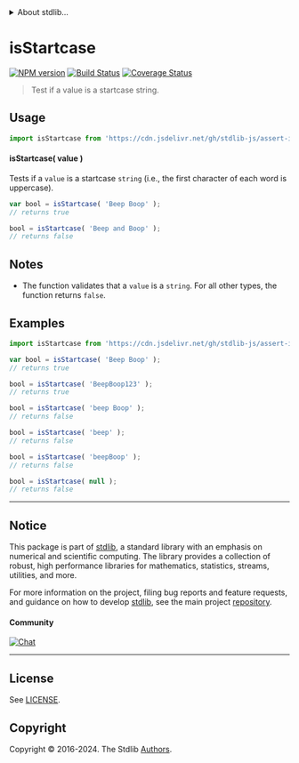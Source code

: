 <!--

@license Apache-2.0

Copyright (c) 2022 The Stdlib Authors.

Licensed under the Apache License, Version 2.0 (the "License");
you may not use this file except in compliance with the License.
You may obtain a copy of the License at

   http://www.apache.org/licenses/LICENSE-2.0

Unless required by applicable law or agreed to in writing, software
distributed under the License is distributed on an "AS IS" BASIS,
WITHOUT WARRANTIES OR CONDITIONS OF ANY KIND, either express or implied.
See the License for the specific language governing permissions and
limitations under the License.

-->


<details>
  <summary>
    About stdlib...
  </summary>
  <p>We believe in a future in which the web is a preferred environment for numerical computation. To help realize this future, we've built stdlib. stdlib is a standard library, with an emphasis on numerical and scientific computation, written in JavaScript (and C) for execution in browsers and in Node.js.</p>
  <p>The library is fully decomposable, being architected in such a way that you can swap out and mix and match APIs and functionality to cater to your exact preferences and use cases.</p>
  <p>When you use stdlib, you can be absolutely certain that you are using the most thorough, rigorous, well-written, studied, documented, tested, measured, and high-quality code out there.</p>
  <p>To join us in bringing numerical computing to the web, get started by checking us out on <a href="https://github.com/stdlib-js/stdlib">GitHub</a>, and please consider <a href="https://opencollective.com/stdlib">financially supporting stdlib</a>. We greatly appreciate your continued support!</p>
</details>

# isStartcase

[![NPM version][npm-image]][npm-url] [![Build Status][test-image]][test-url] [![Coverage Status][coverage-image]][coverage-url] <!-- [![dependencies][dependencies-image]][dependencies-url] -->

> Test if a value is a startcase string.



<section class="usage">

## Usage

```javascript
import isStartcase from 'https://cdn.jsdelivr.net/gh/stdlib-js/assert-is-startcase@deno/mod.js';
```

#### isStartcase( value )

Tests if a `value` is a startcase `string` (i.e., the first character of each word is uppercase).

```javascript
var bool = isStartcase( 'Beep Boop' );
// returns true

bool = isStartcase( 'Beep and Boop' );
// returns false
```

</section>

<!-- /.usage -->

<section class="notes">

## Notes

-   The function validates that a `value` is a `string`. For all other types, the function returns `false`.

</section>

<!-- /.notes -->

<section class="examples">

## Examples

<!-- eslint no-undef: "error" -->

```javascript
import isStartcase from 'https://cdn.jsdelivr.net/gh/stdlib-js/assert-is-startcase@deno/mod.js';

var bool = isStartcase( 'Beep Boop' );
// returns true

bool = isStartcase( 'BeepBoop123' );
// returns true

bool = isStartcase( 'beep Boop' );
// returns false

bool = isStartcase( 'beep' );
// returns false

bool = isStartcase( 'beepBoop' );
// returns false

bool = isStartcase( null );
// returns false
```

</section>

<!-- /.examples -->



<!-- Section for related `stdlib` packages. Do not manually edit this section, as it is automatically populated. -->

<section class="related">

<!-- /.related -->

<!-- Section for all links. Make sure to keep an empty line after the `section` element and another before the `/section` close. -->


<section class="main-repo" >

* * *

## Notice

This package is part of [stdlib][stdlib], a standard library with an emphasis on numerical and scientific computing. The library provides a collection of robust, high performance libraries for mathematics, statistics, streams, utilities, and more.

For more information on the project, filing bug reports and feature requests, and guidance on how to develop [stdlib][stdlib], see the main project [repository][stdlib].

#### Community

[![Chat][chat-image]][chat-url]

---

## License

See [LICENSE][stdlib-license].


## Copyright

Copyright &copy; 2016-2024. The Stdlib [Authors][stdlib-authors].

</section>

<!-- /.stdlib -->

<!-- Section for all links. Make sure to keep an empty line after the `section` element and another before the `/section` close. -->

<section class="links">

[npm-image]: http://img.shields.io/npm/v/@stdlib/assert-is-startcase.svg
[npm-url]: https://npmjs.org/package/@stdlib/assert-is-startcase

[test-image]: https://github.com/stdlib-js/assert-is-startcase/actions/workflows/test.yml/badge.svg?branch=main
[test-url]: https://github.com/stdlib-js/assert-is-startcase/actions/workflows/test.yml?query=branch:main

[coverage-image]: https://img.shields.io/codecov/c/github/stdlib-js/assert-is-startcase/main.svg
[coverage-url]: https://codecov.io/github/stdlib-js/assert-is-startcase?branch=main

<!--

[dependencies-image]: https://img.shields.io/david/stdlib-js/assert-is-startcase.svg
[dependencies-url]: https://david-dm.org/stdlib-js/assert-is-startcase/main

-->

[chat-image]: https://img.shields.io/gitter/room/stdlib-js/stdlib.svg
[chat-url]: https://app.gitter.im/#/room/#stdlib-js_stdlib:gitter.im

[stdlib]: https://github.com/stdlib-js/stdlib

[stdlib-authors]: https://github.com/stdlib-js/stdlib/graphs/contributors

[cli-section]: https://github.com/stdlib-js/assert-is-startcase#cli
[cli-url]: https://github.com/stdlib-js/assert-is-startcase/tree/cli
[@stdlib/assert-is-startcase]: https://github.com/stdlib-js/assert-is-startcase/tree/main

[umd]: https://github.com/umdjs/umd
[es-module]: https://developer.mozilla.org/en-US/docs/Web/JavaScript/Guide/Modules

[deno-url]: https://github.com/stdlib-js/assert-is-startcase/tree/deno
[umd-url]: https://github.com/stdlib-js/assert-is-startcase/tree/umd
[esm-url]: https://github.com/stdlib-js/assert-is-startcase/tree/esm
[branches-url]: https://github.com/stdlib-js/assert-is-startcase/blob/main/branches.md

[stdlib-license]: https://raw.githubusercontent.com/stdlib-js/assert-is-startcase/main/LICENSE

[standard-streams]: https://en.wikipedia.org/wiki/Standard_streams

[mdn-regexp]: https://developer.mozilla.org/en-US/docs/Web/JavaScript/Guide/Regular_Expressions

<!-- <related-links> -->

<!-- </related-links> -->

</section>

<!-- /.links -->
